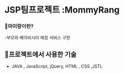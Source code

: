 # JSP팀프로젝트 :MommyRang

### 💛마미랑이란?
-부모와 베이비시터 매칭 서비스 구현

## 💛프로젝트에서 사용한 기술
- JAVA , JavaScript, jQuery, HTML , CSS ,JSTL








